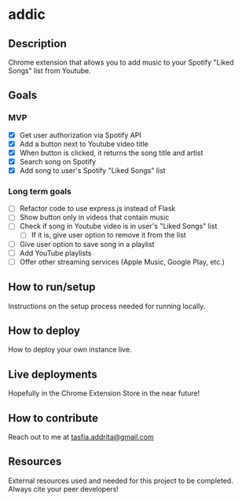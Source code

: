 # addic

## Description
Chrome extension that allows you to add music to your Spotify "Liked Songs" list from Youtube.

## Goals
### MVP
- [x] Get user authorization via Spotify API
- [x] Add a button next to Youtube video title
- [x] When button is clicked, it returns the song title and artist
- [x] Search song on Spotify
- [x] Add song to user's Spotify "Liked Songs" list

### Long term goals
- [ ] Refactor code to use express.js instead of Flask
- [ ] Show button only in videos that contain music
- [ ] Check if song in Youtube video is in user's "Liked Songs" list
    - [ ] If it is, give user option to remove it from the list
- [ ] Give user option to save song in a playlist
- [ ] Add YouTube playlists 
- [ ] Offer other streaming services (Apple Music, Google Play, etc.)

## How to run/setup
Instructions on the setup process needed for running locally.

## How to deploy
How to deploy your own instance live.

## Live deployments
Hopefully in the Chrome Extension Store in the near future!

## How to contribute
Reach out to me at tasfia.addrita@gmail.com

## Resources
External resources used and needed for this project to be completed. Always cite your peer developers!
